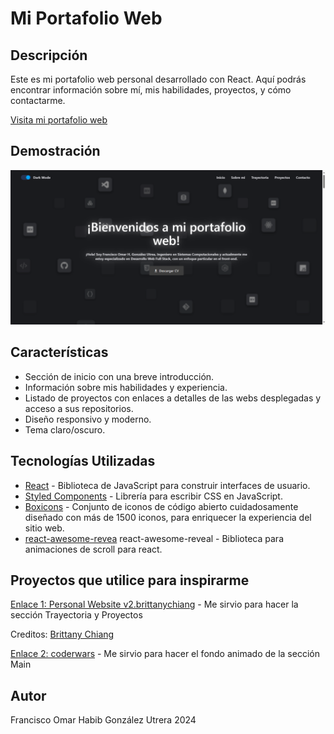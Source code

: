 # Mi Portafolio Web

## Descripción

Este es mi portafolio web personal desarrollado con React. Aquí podrás encontrar información sobre mí, mis habilidades, proyectos, y cómo contactarme.

[Visita mi portafolio web](https://frank345-sys.github.io/portfolio_web/)

## Demostración

![Demo del Portafolio](./src/images/Portafolio_web.png)

## Características

- Sección de inicio con una breve introducción.
- Información sobre mis habilidades y experiencia.
- Listado de proyectos con enlaces a detalles de las webs desplegadas y acceso a sus repositorios.
- Diseño responsivo y moderno.
- Tema claro/oscuro.

## Tecnologías Utilizadas

- [React](https://react.dev/) - Biblioteca de JavaScript para construir interfaces de usuario.
- [Styled Components](https://styled-components.com/) - Librería para escribir CSS en JavaScript.
- [Boxicons](https://boxicons.com/usage) - Conjunto de iconos de código abierto cuidadosamente diseñado con más de 1500 iconos, para enriquecer la experiencia del sitio web.
- [react-awesome-revea](https://github.com/morellodev/react-awesome-reveal) react-awesome-reveal - Biblioteca para animaciones de scroll para react.

## Proyectos que utilice para inspirarme

[Enlace 1: Personal Website v2.brittanychiang](https://v2.brittanychiang.com/) - Me sirvio para hacer la sección Trayectoria y Proyectos

Creditos: [Brittany Chiang](https://github.com/bchiang7)

[Enlace 2: coderwars](https://www.codewars.com/) - Me sirvio para hacer el fondo animado de la sección Main

## Autor

Francisco Omar Habib González Utrera 2024
